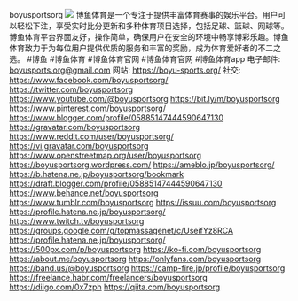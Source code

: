 boyusportsorg
![](https://s3-ap-northeast-1.amazonaws.com/g0v-hackmd-images/uploads/upload_1d32c0d132060635c88544e4d0cca414.jpg)
博鱼体育是一个专注于提供丰富体育赛事的娱乐平台。用户可以轻松下注，享受实时比分更新和多种体育项目选择，包括足球、篮球、网球等。博鱼体育平台界面友好，操作简单，确保用户在安全的环境中畅享博彩乐趣。博鱼体育致力于为每位用户提供优质的服务和丰富的奖励，成为体育爱好者的不二之选。
#博鱼 #博鱼体育 #博鱼体育官网 #博鱼体育官网 #博鱼体育app
电子邮件: boyusports.org@gmail.com
网站: https://boyu-sports.org/
社交:
https://www.facebook.com/boyusportsorg/
https://twitter.com/boyusportsorg
https://www.youtube.com/@boyusportsorg
https://bit.ly/m/boyusportsorg
https://www.pinterest.com/boyusportsorg/
https://www.blogger.com/profile/05885147444590647130
https://gravatar.com/boyusportsorg
https://www.reddit.com/user/boyusportsorg/
https://vi.gravatar.com/boyusportsorg
https://www.openstreetmap.org/user/boyusportsorg
https://boyusportsorg.wordpress.com/
https://ameblo.jp/boyusportsorg/
https://b.hatena.ne.jp/boyusportsorg/bookmark
https://draft.blogger.com/profile/05885147444590647130
https://www.behance.net/boyusportsorg
https://www.tumblr.com/boyusportsorg
https://issuu.com/boyusportsorg
https://profile.hatena.ne.jp/boyusportsorg/
https://www.twitch.tv/boyusportsorg
https://groups.google.com/g/topmassagenet/c/UseifYz8RCA
https://profile.hatena.ne.jp/boyusportsorg/
https://500px.com/p/boyusportsorg
https://ko-fi.com/boyusportsorg
https://about.me/boyusportsorg
https://onlyfans.com/boyusportsorg
https://band.us/@boyusportsorg
https://camp-fire.jp/profile/boyusportsorg
https://freelance.habr.com/freelancers/boyusportsorg
https://diigo.com/0x7zph
https://qiita.com/boyusportsorg